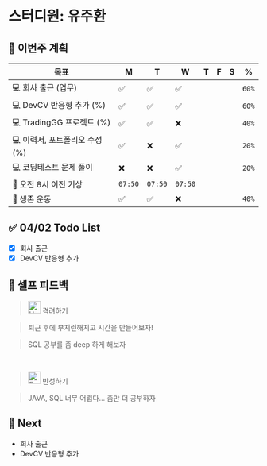 # 스터디원: 유주환

## 🚀 이번주 계획

| 목표                           | M       | T       | W       | T   | F   | S   | %     |
| ------------------------------ | ------- | ------- | ------- | --- | --- | --- | ----- |
| 💻 회사 출근 (업무)            | ✅      | ✅      | ✅      |     |     |     | `60%` |
| 💻 DevCV 반응형 추가 (%)       | ✅      | ✅      | ✅      |     |     |     | `60%` |
| 💻 TradingGG 프로젝트 (%)      | ✅      | ✅      | ❌      |     |     |     | `40%` |
| 💻 이력서, 포트폴리오 수정 (%) | ✅      | ❌      | ✅      |     |     |     | `20%` |
| 💻 코딩테스트 문제 풀이        | ❌      | ❌      | ✅      |     |     |     | `20%` |
| 🩵 오전 8시 이전 기상           | `07:50` | `07:50` | `07:50` |     |     |     |       |
| 💪 생존 운동                   | ✅      | ✅      | ❌      |     |     |     | `40%` |

## ✅ 04/02 Todo List

- [x] 회사 출근
- [x] DevCV 반응형 추가

## 🎉 셀프 피드백

> <img src="https://raw.githubusercontent.com/Tarikul-Islam-Anik/Animated-Fluent-Emojis/master/Emojis/Smilies/Hugging Face.png" alt="Hugging Face" width="25" height="25"> 격려하기</img>

> 퇴근 후에 부지런해지고 시간을 만들어보자!
> <br>

> SQL 공부를 좀 deep 하게 해보자

<br>

> <img src="https://raw.githubusercontent.com/Tarikul-Islam-Anik/Animated-Fluent-Emojis/master/Emojis/Smilies/Face with Monocle.png" alt="Face with Monocle" width="25" height="25"> 반성하기</img>

> JAVA, SQL 너무 어렵다... 좀만 더 공부하자<br>

## 🌱 Next

- 회사 출근
- DevCV 반응형 추가
